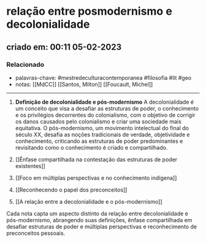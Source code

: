 # relação entre posmodernismo e decolonialidade

## criado em: 00:11 05-02-2023

### Relacionado

- palavras-chave: #mestredeculturacontemporanea #filosofia #lit #geo 
- notas: [[MdCC]]
  [[Santos, Milton]]
  [[Foucault, Michel]]
---



1. **Definição de decolonialidade e pós-modernismo**
   A decolonialidade é um conceito que visa a desafiar as estruturas de poder, o conhecimento e os privilégios decorrentes do colonialismo, com o objetivo de corrigir os danos causados pelo colonialismo e criar uma sociedade mais equitativa. O pós-modernismo, um movimento intelectual do final do século XX, desafia as noções tradicionais de verdade, objetividade e conhecimento, criticando as estruturas de poder predominantes e revisitando como o conhecimento é criado e compartilhado.

2. [[Ênfase compartilhada na contestação das estruturas de poder existentes]]

3. [[Foco em múltiplas perspectivas e no conhecimento indígena]]

4. [[Reconhecendo o papel dos preconceitos]]

5. [[A relação entre a decolonialidade e o pós-modernismo]]

Cada nota capta um aspecto distinto da relação entre decolonialidade e pós-modernismo, abrangendo suas definições, ênfase compartilhada em desafiar estruturas de poder e múltiplas perspectivas e reconhecimento de preconceitos pessoais.